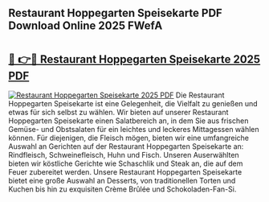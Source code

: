 ## Restaurant Hoppegarten Speisekarte PDF Download Online 2025 FWefA

# <h2><a href="http://gcb12n3.nevu.top/?p=Restaurant+Hoppegarten+Speisekarte">🔗 👉🔴 Restaurant Hoppegarten Speisekarte 2025 PDF</a></h2>

[![Restaurant Hoppegarten Speisekarte 2025 PDF](https://i.imgur.com/dBaPXMq.png)](http://gcb12n3.nevu.top/?p=Restaurant+Hoppegarten+Speisekarte)
Die Restaurant Hoppegarten Speisekarte ist eine Gelegenheit, die Vielfalt zu genießen und etwas für sich selbst zu wählen. Wir bieten auf unserer Restaurant Hoppegarten Speisekarte einen Salatbereich an, in dem Sie aus frischen Gemüse- und Obstsalaten für ein leichtes und leckeres Mittagessen wählen können. Für diejenigen, die Fleisch mögen, bieten wir eine umfangreiche Auswahl an Gerichten auf der Restaurant Hoppegarten Speisekarte an: Rindfleisch, Schweinefleisch, Huhn und Fisch. Unseren Auserwählten bieten wir köstliche Gerichte wie Schaschlik und Steak an, die auf dem Feuer zubereitet werden. Unsere Restaurant Hoppegarten Speisekarte bietet eine große Auswahl an Desserts, von traditionellen Torten und Kuchen bis hin zu exquisiten Crème Brûlée und Schokoladen-Fan-Si.
